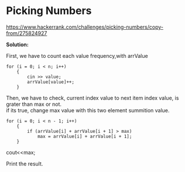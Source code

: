 # Picking Numbers

https://www.hackerrank.com/challenges/picking-numbers/copy-from/275824927

**Solution:**

First, we have to count each value frequency,with arrValue<br>

	for (i = 0; i < n; i++)
        {
            cin >> value;
            arrValue[value]++;
        }
Then, we have to check, current index value to next item index value, is grater than max or not.<br>
if its true, change max value with this two element summition value.<br>

	for (i = 0; i < n - 1; i++)
        {
            if (arrValue[i] + arrValue[i + 1] > max)
                max = arrValue[i] + arrValue[i + 1];
        }
cout<<max;

Print the result.<br>